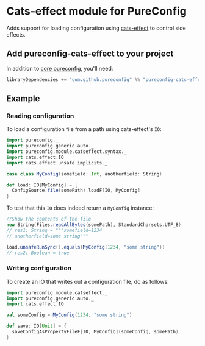 # Cats-effect module for PureConfig

Adds support for loading configuration using [cats-effect](https://github.com/typelevel/cats-effect) to control side effects.

## Add pureconfig-cats-effect to your project

In addition to [core pureconfig](https://github.com/pureconfig/pureconfig), you'll need:

```scala
libraryDependencies += "com.github.pureconfig" %% "pureconfig-cats-effect" % "0.17.1"
```

## Example

### Reading configuration

To load a configuration file from a path using cats-effect's `IO`:


```scala
import pureconfig._
import pureconfig.generic.auto._
import pureconfig.module.catseffect.syntax._
import cats.effect.IO
import cats.effect.unsafe.implicits._

case class MyConfig(somefield: Int, anotherfield: String)

def load: IO[MyConfig] = {
  ConfigSource.file(somePath).loadF[IO, MyConfig]
}
```

To test that this `IO` does indeed return a `MyConfig` instance:

```scala
//Show the contents of the file
new String(Files.readAllBytes(somePath), StandardCharsets.UTF_8)
// res1: String = """somefield=1234
// anotherfield=some string"""

load.unsafeRunSync().equals(MyConfig(1234, "some string"))
// res2: Boolean = true
```

### Writing configuration

To create an IO that writes out a configuration file, do as follows:


```scala
import pureconfig.module.catseffect._
import pureconfig.generic.auto._
import cats.effect.IO

val someConfig = MyConfig(1234, "some string")

def save: IO[Unit] = {
  saveConfigAsPropertyFileF[IO, MyConfig](someConfig, somePath)
}
```
